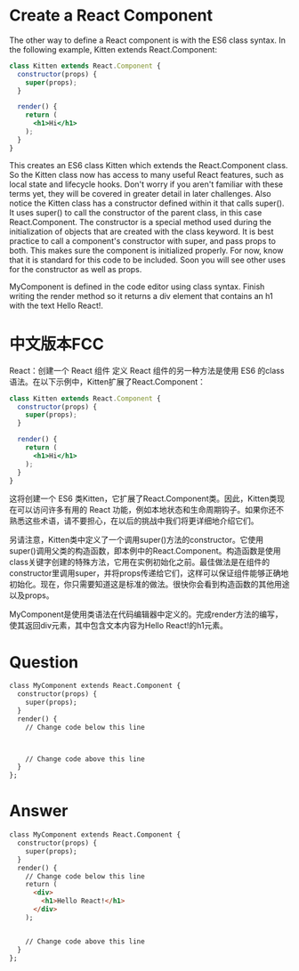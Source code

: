 # Create a React Component
The other way to define a React component is with the ES6 class syntax. In the following example, Kitten extends React.Component:

```jsx
class Kitten extends React.Component {
  constructor(props) {
    super(props);
  }

  render() {
    return (
      <h1>Hi</h1>
    );
  }
}
```

This creates an ES6 class Kitten which extends the React.Component class. So the Kitten class now has access to many useful React features, such as local state and lifecycle hooks. Don't worry if you aren't familiar with these terms yet, they will be covered in greater detail in later challenges. Also notice the Kitten class has a constructor defined within it that calls super(). It uses super() to call the constructor of the parent class, in this case React.Component. The constructor is a special method used during the initialization of objects that are created with the class keyword. It is best practice to call a component's constructor with super, and pass props to both. This makes sure the component is initialized properly. For now, know that it is standard for this code to be included. Soon you will see other uses for the constructor as well as props.

MyComponent is defined in the code editor using class syntax. Finish writing the render method so it returns a div element that contains an h1 with the text Hello React!. 


# 中文版本FCC
React：创建一个 React 组件
定义 React 组件的另一种方法是使用 ES6 的class语法。在以下示例中，Kitten扩展了React.Component：

```jsx
class Kitten extends React.Component {
  constructor(props) {
    super(props);
  }

  render() {
    return (
      <h1>Hi</h1>
    );
  }
}
```

这将创建一个 ES6 类Kitten，它扩展了React.Component类。因此，Kitten类现在可以访问许多有用的 React 功能，例如本地状态和生命周期钩子。如果你还不熟悉这些术语，请不要担心，在以后的挑战中我们将更详细地介绍它们。

另请注意，Kitten类中定义了一个调用super()方法的constructor。它使用super()调用父类的构造函数，即本例中的React.Component。构造函数是使用class关键字创建的特殊方法，它用在实例初始化之前。最佳做法是在组件的constructor里调用super，并将props传递给它们，这样可以保证组件能够正确地初始化。现在，你只需要知道这是标准的做法。很快你会看到构造函数的其他用途以及props。


MyComponent是使用类语法在代码编辑器中定义的。完成render方法的编写，使其返回div元素，其中包含文本内容为Hello React!的h1元素。


# Question
```html
class MyComponent extends React.Component {
  constructor(props) {
    super(props);
  }
  render() {
    // Change code below this line



    // Change code above this line
  }
};
```


# Answer
```html
class MyComponent extends React.Component {
  constructor(props) {
    super(props);
  }
  render() {
    // Change code below this line
    return (
      <div>
        <h1>Hello React!</h1>
      </div>
    );


    // Change code above this line
  }
};
```
